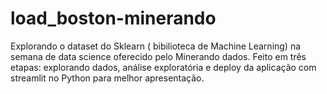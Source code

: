 # load_boston-minerando
Explorando o dataset do Sklearn ( bibilioteca de Machine Learning) na semana de data science oferecido pelo Minerando dados. Feito em três etapas: explorando dados, análise exploratória e deploy da aplicação com streamlit no Python para melhor apresentação.
